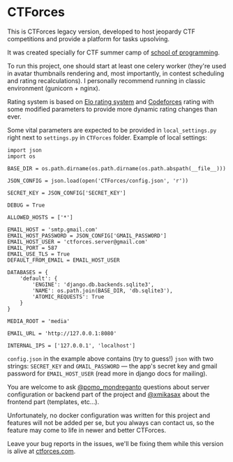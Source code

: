 # CTForces

This is CTForces legacy version, developed to host jeopardy CTF competitions and provide a platform for tasks upsolving. 

It was created specially for CTF summer camp of [school of programming](https://informatics.ru). 

To run this project, one should start at least one celery worker (they're used in avatar thumbnails rendering and, most importantly, in contest scheduling and rating recalculations).
I personally recommend running in classic environment (gunicorn + nginx).

Rating system is based on [Elo rating system](https://en.wikipedia.org/wiki/Elo_rating_system) and [Codeforces](https://codeforces.com) rating with some modified parameters to provide more dynamic rating changes than ever.

Some vital parameters are expected to be provided in `local_settings.py` right next to `settings.py` in `CTForces` folder. Example of local settings: 


```
import json
import os

BASE_DIR = os.path.dirname(os.path.dirname(os.path.abspath(__file__)))

JSON_CONFIG = json.load(open('CTForces/config.json', 'r'))

SECRET_KEY = JSON_CONFIG['SECRET_KEY']

DEBUG = True

ALLOWED_HOSTS = ['*']

EMAIL_HOST = 'smtp.gmail.com'
EMAIL_HOST_PASSWORD = JSON_CONFIG['GMAIL_PASSWORD']
EMAIL_HOST_USER = 'ctforces.server@gmail.com'
EMAIL_PORT = 587
EMAIL_USE_TLS = True
DEFAULT_FROM_EMAIL = EMAIL_HOST_USER

DATABASES = {
    'default': {
        'ENGINE': 'django.db.backends.sqlite3',
        'NAME': os.path.join(BASE_DIR, 'db.sqlite3'),
        'ATOMIC_REQUESTS': True
    }
}

MEDIA_ROOT = 'media'

EMAIL_URL = 'http://127.0.0.1:8080'

INTERNAL_IPS = ['127.0.0.1', 'localhost']
```

`config.json` in the example above contains (try to guess!) `json` with two strings: `SECRET_KEY` and `GMAIL_PASSWORD` &mdash; the app's secret key and gmail password for `EMAIL_HOST_USER` (read more in django docs for mailing).

You are welcome to ask [@pomo_mondreganto](https://telegram.me/pomo_mondreganto) questions about server configuration or backend part of the project and [@xmikasax](https://telegram.me/kekov) about the frontend part (templates, etc...).

Unfortunately, no docker configuration was written for this project and features will not be added per se, but you always can contact us, so the feature may come to life in newer and better CTForces.

Leave your bug reports in the issues, we'll be fixing them while this version is alive at [ctforces.com](https://ctforces.com).
